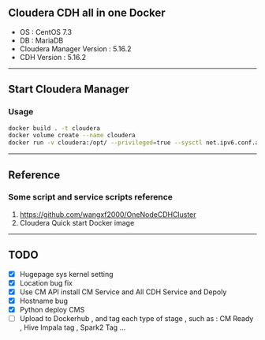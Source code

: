 ## Cloudera CDH all in one Docker
* OS : CentOS 7.3
* DB : MariaDB
* Cloudera Manager Version : 5.16.2
* CDH Version : 5.16.2
---
## Start Cloudera Manager 
### Usage 
```bash
docker build . -t cloudera
docker volume create --name cloudera
docker run -v cloudera:/opt/ --privileged=true --sysctl net.ipv6.conf.all.disable_ipv6=1 -it -p 7180:7180 cloudera
```
---
## Reference 
### Some script and service scripts reference
1. https://github.com/wangxf2000/OneNodeCDHCluster
2. Cloudera Quick start Docker image
---
## TODO
* [x] Hugepage sys kernel setting
* [x] Location bug fix 
* [x] Use CM API install CM Service and All CDH Service and Depoly
* [x] Hostname bug 
* [x] Python deploy CMS
* [ ] Upload to Dockerhub , and tag each type of stage , such as : CM Ready , Hive Impala tag , Spark2 Tag ...
